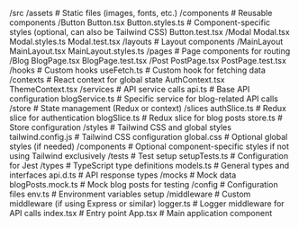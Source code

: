 /src
  /assets                   # Static files (images, fonts, etc.)
  /components               # Reusable components
    /Button
      Button.tsx
      Button.styles.ts      # Component-specific styles (optional, can also be Tailwind CSS)
      Button.test.tsx
    /Modal
      Modal.tsx
      Modal.styles.ts
      Modal.test.tsx
  /layouts                  # Layout components
    /MainLayout
      MainLayout.tsx
      MainLayout.styles.ts
  /pages                    # Page components for routing
    /Blog
      BlogPage.tsx
      BlogPage.test.tsx
    /Post
      PostPage.tsx
      PostPage.test.tsx
  /hooks                    # Custom hooks
    useFetch.ts             # Custom hook for fetching data
  /contexts                 # React context for global state
    AuthContext.tsx
    ThemeContext.tsx
  /services                 # API service calls
    api.ts                  # Base API configuration
    blogService.ts          # Specific service for blog-related API calls
  /store                    # State management (Redux or context)
    /slices
      authSlice.ts          # Redux slice for authentication
      blogSlice.ts          # Redux slice for blog posts
    store.ts                # Store configuration
  /styles                   # Tailwind CSS and global styles
    tailwind.config.js       # Tailwind CSS configuration
    global.css              # Optional global styles (if needed)
    /components              # Optional component-specific styles if not using Tailwind exclusively
  /tests                    # Test setup
    setupTests.ts           # Configuration for Jest
  /types                    # TypeScript type definitions
    models.ts               # General types and interfaces
    api.d.ts                # API response types
  /mocks                    # Mock data
    blogPosts.mock.ts       # Mock blog posts for testing
  /config                   # Configuration files
    env.ts                  # Environment variables setup
  /middleware               # Custom middleware (if using Express or similar)
    logger.ts               # Logger middleware for API calls
  index.tsx                 # Entry point
  App.tsx                   # Main application component
